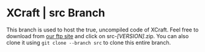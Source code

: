 # XCraft | src Branch
This branch is used to host the true, uncompiled code of XCraft. Feel free to download from [our ftp site](https://xcraftmc.github.io/ftp/root/archives.html) and click on src-_[VERSION]_.zip. You can also clone it using `git clone --branch src`
to clone this entire branch.

